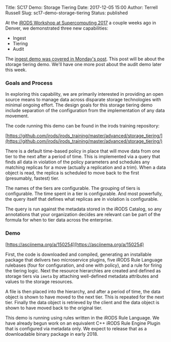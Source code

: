 Title: SC17 Demo: Storage Tiering
Date: 2017-12-05 15:00
Author: Terrell Russell
Slug: sc17-demo-storage-tiering
Status: published

At the [iRODS Workshop at Supercomputing 2017]({filename}/pages/sc17.html) a couple weeks ago in Denver, we demonstrated three new capabilities:

- Ingest
- Tiering
- Audit

The [ingest demo was covered in Monday's post]({filename}/posts/sc17-demo-python-ingest-tool.md). This post will be about the storage tiering demo.  We'll have one more post about the audit demo later this week.

### Goals and Process

In exploring this capability, we are primarily interested in providing an open source means to manage data across disparate storage technologies with minimal ongoing effort.  The design goals for this storage tiering demo include separation of the configuration from the implementation of any data movement.

The code running this demo can be found in the irods training repository:

  [https://github.com/irods/irods_training/master/advanced/storage_tiering/](https://github.com/irods/irods_training/master/advanced/storage_tiering/)

There is a default time-based policy in place that will move data from one tier to the next after a period of time.  This is implemented via a query that finds all data in violation of the policy parameters and schedules any matching replicas for a move (actually a replication and a trim).  When a data object is read, the replica is scheduled to move back to the first (presumably, fastest) tier.

The names of the tiers are configurable.  The grouping of tiers is configurable.  The time spent in a tier is configurable.  And most powerfully, the query itself that defines what replicas are in violation is configurable.

The query is run against the metadata stored in the iRODS Catalog, so any annotations that your organization decides are relevant can be part of the formula for when to tier data across the enterprise.


### Demo

<script type="text/javascript" src="https://asciinema.org/a/150254.js" id="asciicast-150254" async></script>
[https://asciinema.org/a/150254](https://asciinema.org/a/150254)

First, the code is downloaded and compiled, generating an installable package that delivers two microservice plugins, five iRODS Rule Language rulebases (four for configuration, and one with policy), and a rule for firing the tiering logic.  Next the resource hierarchies are created and defined as storage tiers via `imeta` by attaching well-defined metadata attributes and values to the storage resources.

A file is then placed into the hierarchy, and after a period of time, the data object is shown to have moved to the next tier.  This is repeated for the next tier.  Finally the data object is retrieved by the client and the data object is shown to have moved back to the original tier.

This demo is running using rules written in the iRODS Rule Language.  We have already begun work on an equivalent C++ iRODS Rule Engine Plugin that is configured via metadata only.  We expect to release that as a downloadable binary package in early 2018.
